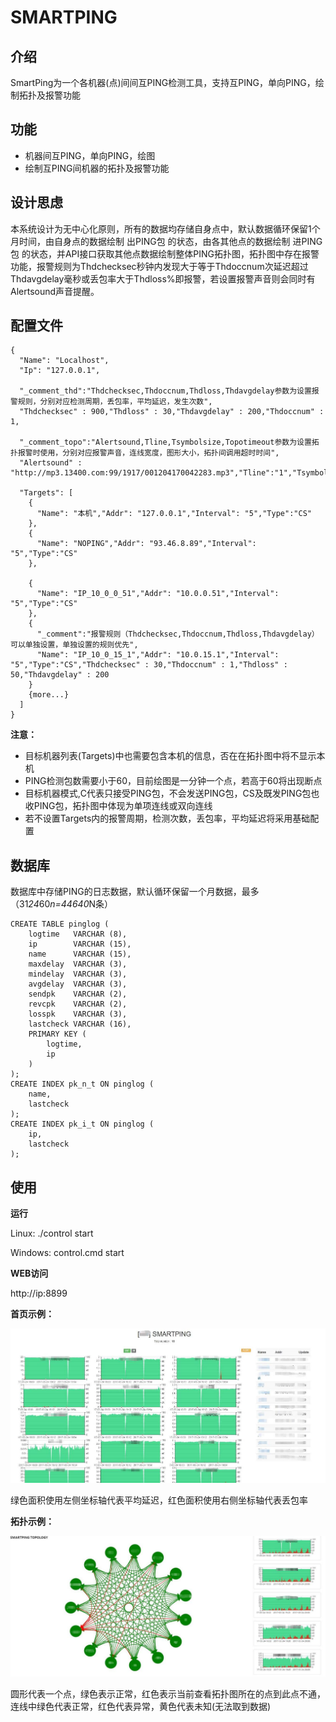 # SMARTPING #

## 介绍 ##

SmartPing为一个各机器(点)间间互PING检测工具，支持互PING，单向PING，绘制拓扑及报警功能

## 功能 ##

 - 机器间互PING，单向PING，绘图
 - 绘制互PING间机器的拓扑及报警功能

## 设计思虑 ##
本系统设计为无中心化原则，所有的数据均存储自身点中，默认数据循环保留1个月时间，由自身点的数据绘制 出PING包 的状态，由各其他点的数据绘制 进PING包 的状态，并API接口获取其他点数据绘制整体PING拓扑图，拓扑图中存在报警功能，报警规则为Thdchecksec秒钟内发现大于等于Thdoccnum次延迟超过Thdavgdelay毫秒或丢包率大于Thdloss%即报警，若设置报警声音则会同时有Alertsound声音提醒。
    
## 配置文件 ##
    {
      "Name": "Localhost",
      "Ip": "127.0.0.1",
  
      "_comment_thd":"Thdchecksec,Thdoccnum,Thdloss,Thdavgdelay参数为设置报警规则，分别对应检测周期，丢包率，平均延迟，发生次数",
      "Thdchecksec" : 900,"Thdloss" : 30,"Thdavgdelay" : 200,"Thdoccnum" : 1,
    
      "_comment_topo":"Alertsound,Tline,Tsymbolsize,Topotimeout参数为设置拓扑报警时使用，分别对应报警声音，连线宽度，图形大小，拓扑间调用超时时间",
      "Alertsound" : "http://mp3.13400.com:99/1917/001204170042283.mp3","Tline":"1","Tsymbolsize":"70","Topotimeout":"5",
    
      "Targets": [
        {
          "Name": "本机","Addr": "127.0.0.1","Interval": "5","Type":"CS"
        },
        {
          "Name": "NOPING","Addr": "93.46.8.89","Interval": "5","Type":"CS"
        },
        
        {
          "Name": "IP_10_0_0_51","Addr": "10.0.0.51","Interval": "5","Type":"CS"
        },
        {
          "_comment":"报警规则（Thdchecksec,Thdoccnum,Thdloss,Thdavgdelay）可以单独设置，单独设置的规则优先",
          "Name": "IP_10_0_15_1","Addr": "10.0.15.1","Interval": "5","Type":"CS","Thdchecksec" : 30,"Thdoccnum" : 1,"Thdloss" : 50,"Thdavgdelay" : 200
        }
        {more...}
      ]
    }
    
**注意：**

  - 目标机器列表(Targets)中也需要包含本机的信息，否在在拓扑图中将不显示本机
  - PING检测包数需要小于60，目前绘图是一分钟一个点，若高于60将出现断点
  - 目标机器模式,C代表只接受PING包，不会发送PING包，CS及既发PING包也收PING包，拓扑图中体现为单项连线或双向连线
  - 若不设置Targets内的报警周期，检测次数，丢包率，平均延迟将采用基础配置


## 数据库 ##
数据库中存储PING的日志数据，默认循环保留一个月数据，最多（31*24*60*n=44640*N条）

    CREATE TABLE pinglog (
        logtime   VARCHAR (8),
        ip        VARCHAR (15),
        name      VARCHAR (15),
        maxdelay  VARCHAR (3),
        mindelay  VARCHAR (3),
        avgdelay  VARCHAR (3),
        sendpk    VARCHAR (2),
        revcpk    VARCHAR (2),
        losspk    VARCHAR (3),
        lastcheck VARCHAR (16),
        PRIMARY KEY (
            logtime,
            ip
        )
    );
    CREATE INDEX pk_n_t ON pinglog (
        name,
        lastcheck
    );
    CREATE INDEX pk_i_t ON pinglog (
        ip,
        lastcheck
    );


## 使用 ##

**运行**

Linux: ./control start

Windows: control.cmd start

**WEB访问**

http://ip:8899

**首页示例：**

![index.jpg](_screen/index.jpg "")

绿色面积使用左侧坐标轴代表平均延迟，红色面积使用右侧坐标轴代表丢包率

**拓扑示例：**

![topology.jpg](_screen/topology.jpg "")

圆形代表一个点，绿色表示正常，红色表示当前查看拓扑图所在的点到此点不通，连线中绿色代表正常，红色代表异常，黄色代表未知(无法取到数据)

